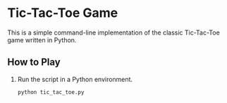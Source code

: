 # Tic-Tac-Toe Game

This is a simple command-line implementation of the classic Tic-Tac-Toe game written in Python.

## How to Play

1. Run the script in a Python environment.

   ```bash
   python tic_tac_toe.py

